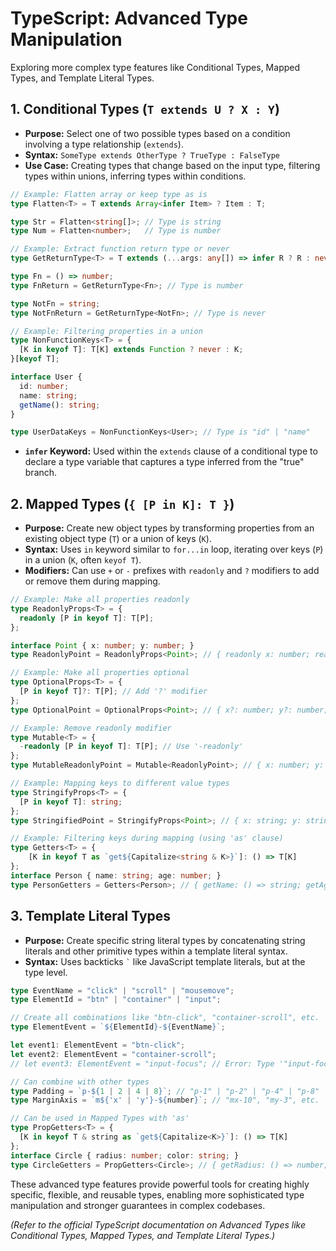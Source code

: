# TypeScript: Advanced Type Manipulation

Exploring more complex type features like Conditional Types, Mapped Types, and Template Literal Types.

## 1. Conditional Types (`T extends U ? X : Y`)

*   **Purpose:** Select one of two possible types based on a condition involving a type relationship (`extends`).
*   **Syntax:** `SomeType extends OtherType ? TrueType : FalseType`
*   **Use Case:** Creating types that change based on the input type, filtering types within unions, inferring types within conditions.

```typescript
// Example: Flatten array or keep type as is
type Flatten<T> = T extends Array<infer Item> ? Item : T;

type Str = Flatten<string[]>; // Type is string
type Num = Flatten<number>;   // Type is number

// Example: Extract function return type or never
type GetReturnType<T> = T extends (...args: any[]) => infer R ? R : never;

type Fn = () => number;
type FnReturn = GetReturnType<Fn>; // Type is number

type NotFn = string;
type NotFnReturn = GetReturnType<NotFn>; // Type is never

// Example: Filtering properties in a union
type NonFunctionKeys<T> = {
  [K in keyof T]: T[K] extends Function ? never : K;
}[keyof T];

interface User {
  id: number;
  name: string;
  getName(): string;
}

type UserDataKeys = NonFunctionKeys<User>; // Type is "id" | "name"
```

*   **`infer` Keyword:** Used within the `extends` clause of a conditional type to declare a type variable that captures a type inferred from the "true" branch.

## 2. Mapped Types (`{ [P in K]: T }`)

*   **Purpose:** Create new object types by transforming properties from an existing object type (`T`) or a union of keys (`K`).
*   **Syntax:** Uses `in` keyword similar to `for...in` loop, iterating over keys (`P`) in a union (`K`, often `keyof T`).
*   **Modifiers:** Can use `+` or `-` prefixes with `readonly` and `?` modifiers to add or remove them during mapping.

```typescript
// Example: Make all properties readonly
type ReadonlyProps<T> = {
  readonly [P in keyof T]: T[P];
};

interface Point { x: number; y: number; }
type ReadonlyPoint = ReadonlyProps<Point>; // { readonly x: number; readonly y: number; }

// Example: Make all properties optional
type OptionalProps<T> = {
  [P in keyof T]?: T[P]; // Add '?' modifier
};
type OptionalPoint = OptionalProps<Point>; // { x?: number; y?: number; }

// Example: Remove readonly modifier
type Mutable<T> = {
  -readonly [P in keyof T]: T[P]; // Use '-readonly'
};
type MutableReadonlyPoint = Mutable<ReadonlyPoint>; // { x: number; y: number; }

// Example: Mapping keys to different value types
type StringifyProps<T> = {
  [P in keyof T]: string;
};
type StringifiedPoint = StringifyProps<Point>; // { x: string; y: string; }

// Example: Filtering keys during mapping (using 'as' clause)
type Getters<T> = {
    [K in keyof T as `get${Capitalize<string & K>}`]: () => T[K]
};
interface Person { name: string; age: number; }
type PersonGetters = Getters<Person>; // { getName: () => string; getAge: () => number; }
```

## 3. Template Literal Types

*   **Purpose:** Create specific string literal types by concatenating string literals and other primitive types within a template literal syntax.
*   **Syntax:** Uses backticks `` ` `` like JavaScript template literals, but at the type level.

```typescript
type EventName = "click" | "scroll" | "mousemove";
type ElementId = "btn" | "container" | "input";

// Create all combinations like "btn-click", "container-scroll", etc.
type ElementEvent = `${ElementId}-${EventName}`;

let event1: ElementEvent = "btn-click";
let event2: ElementEvent = "container-scroll";
// let event3: ElementEvent = "input-focus"; // Error: Type '"input-focus"' is not assignable...

// Can combine with other types
type Padding = `p-${1 | 2 | 4 | 8}`; // "p-1" | "p-2" | "p-4" | "p-8"
type MarginAxis = `m${'x' | 'y'}-${number}`; // "mx-10", "my-3", etc.

// Can be used in Mapped Types with 'as'
type PropGetters<T> = {
  [K in keyof T & string as `get${Capitalize<K>}`]: () => T[K]
};
interface Circle { radius: number; color: string; }
type CircleGetters = PropGetters<Circle>; // { getRadius: () => number; getColor: () => string; }
```

These advanced type features provide powerful tools for creating highly specific, flexible, and reusable types, enabling more sophisticated type manipulation and stronger guarantees in complex codebases.

*(Refer to the official TypeScript documentation on Advanced Types like Conditional Types, Mapped Types, and Template Literal Types.)*
